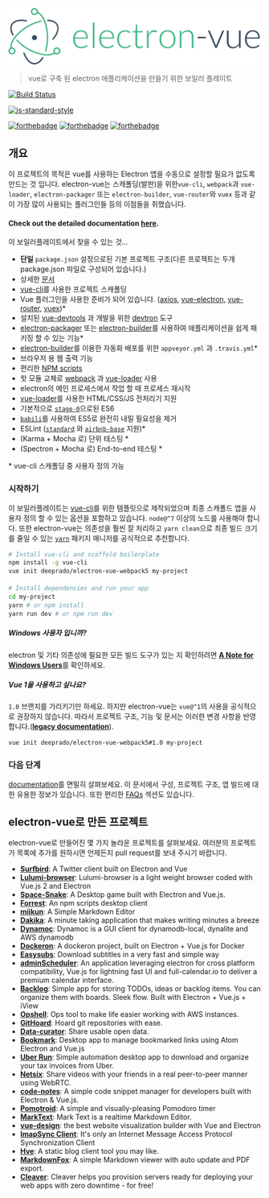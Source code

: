 ![](../images/logo.png)

> vue로 구축 된 electron 애플리케이션을 만들기 위한 보일러 플레이트

[![Build Status](https://semaphoreci.com/api/v1/deeprado/electron-vue-webpack5/branches/master/badge.svg)](https://semaphoreci.com/deeprado/electron-vue-webpack5)

[![js-standard-style](https://cdn.rawgit.com/feross/standard/master/badge.svg)](https://github.com/feross/standard)

[![forthebadge](http://forthebadge.com/images/badges/built-with-love.svg)](http://forthebadge.com) [![forthebadge](http://forthebadge.com/images/badges/uses-js.svg)](http://forthebadge.com) [![forthebadge](http://forthebadge.com/images/badges/makes-people-smile.svg)](http://forthebadge.com)

## 개요

이 프로젝트의 목적은 vue를 사용하는 Electron 앱을 수동으로 설정할 필요가 없도록 만드는 것 입니다. electron-vue는 스캐폴딩(발판)을 위한`vue-cli`, `webpack`과 `vue-loader`, `electron-packager` 또는 `electron-builder`, `vue-router`와 `vuex` 등과 같이 가장 많이 사용되는 플러그인들 등의 이점들을 취했습니다.

#### Check out the detailed documentation [here](https://simulatedgreg.gitbooks.io/electron-vue/content/index.html).

이 보일러플레이트에서 찾을 수 있는 것...

* **단일** `package.json` 설정으로된 기본 프로젝트 구조(다른 프로젝트는 두개 package.json 파일로 구성되어 있습니다.)
* 상세한 [문서](https://simulatedgreg.gitbooks.io/electron-vue/content/)
*  [vue-cli](https://github.com/vuejs/vue-cli)를 사용한 프로젝트 스캐폴딩
* Vue 플러그인을 사용한 준비가 되어 있습니다. \([axios](https://github.com/mzabriskie/axios), [vue-electron](https://github.com/SimulatedGREG/vue-electron), [vue-router](https://github.com/vuejs/vue-router), [vuex](https://github.com/vuejs/vuex)\)\*
* 설치된 [vue-devtools](https://github.com/vuejs/vue-devtools) 과 개발을 위한 [devtron](https://github.com/electron/devtron) 도구 
* [electron-packager](https://github.com/electron-userland/electron-packager) 또는 [electron-builder](https://github.com/electron-userland/electron-builder)를 사용하여 애플리케이션을 쉽게 패키징 할 수 있는 기능\*
* [electron-builder](https://github.com/electron-userland/electron-builder)를 이용한 자동화 배포를 위한 `appveyor.yml` 과  `.travis.yml`\*
* 브라우저 용 웹 출력 기능
* 편리한 [NPM scripts](https://simulatedgreg.gitbooks.io/electron-vue/content/en/npm_scripts.html)
* 핫 모듈 교체로 [webpack](https://github.com/webpack/webpack) 과 [vue-loader](https://github.com/vuejs/vue-loader) 사용
* electron의 메인 프로세스에서 작업 할 때 프로세스 재시작
* [vue-loader](https://github.com/vuejs/vue-loader/)를 사용한 HTML/CSS/JS 전처리기 지원
* 기본적으로 [`stage-0`](https://babeljs.io/docs/plugins/preset-stage-0/)으로된 ES6 
* [`babili`](https://github.com/babel/babili)를 사용하여 ES5로 완전히 내릴 필요성을 제거
* ESLint \([`standard`](https://github.com/feross/standard) 와 [`airbnb-base`](https://github.com/airbnb/javascript) 지원\)\*
* \(Karma + Mocha 로\) 단위 테스팅 *
* \(Spectron + Mocha 로\) End-to-end 테스팅 \*

\* vue-cli 스캐폴딩 중 사용자 정의 가능

### 시작하기

이 보일러플레이트는 [vue-cli](https://github.com/vuejs/vue-cli)를 위한 템플릿으로 제작되었으며 최종 스캐폴드 앱을 사용자 정의 할 수 있는 옵션을 포함하고 있습니다. `node@^7` 이상의 노드를 사용해야 합니다. 또한 electron-vue는 의존성을 훨씬 잘 처리하고 `yarn clean`으로 최종 빌드 크기를 줄일 수 있는 [`yarn`](https://yarnpkg.org) 패키지 매니저를 공식적으로 추천합니다.

```bash
# Install vue-cli and scaffold boilerplate
npm install -g vue-cli
vue init deeprado/electron-vue-webpack5 my-project

# Install dependencies and run your app
cd my-project
yarn # or npm install
yarn run dev # or npm run dev
```

##### Windows 사용자 입니까?

electron 및 기타 의존성에 필요한 모든 빌드 도구가 있는 지 확인하려면 [**A Note for Windows Users**](https://simulatedgreg.gitbooks.io/electron-vue/content/ko/getting_started.html#a-note-for-windows-users)를 확인하세요.

##### Vue 1을 사용하고 싶나요?

 `1.0` 브랜치를 가리키기만 하세요. 하지만 electron-vue는 `vue@^1`의 사용을 공식적으로 권장하지 않습니다. 따라서 프로젝트 구조, 기능 및 문서는 이러한 변경 사항을 반영합니다.([**legacy documentation**](https://github.com/deeprado/electron-vue-webpack5/tree/1.0/docs)).

```bash
vue init deeprado/electron-vue-webpack5#1.0 my-project
```

### 다음 단계

[documentation](https://simulatedgreg.gitbooks.io/electron-vue/content/)를 면밀히 살펴보세요. 이 문서에서 구성, 프로젝트 구조, 앱 빌드에 대한 유용한 정보가 있습니다. 또한 편리한 [FAQs](https://simulatedgreg.gitbooks.io/electron-vue/content/en/faqs.html) 섹션도 있습니다.


## electron-vue로 만든 프로젝트
electron-vue로 만들어진 몇 가지 놀라운 프로젝트를 살펴보세요. 여러분의 프로젝트가 목록에 추가를 원하시면 언제든지 pull request를 보내 주시기 바랍니다.

* [**Surfbird**](https://github.com/surfbirdapp/surfbird): A Twitter client built on Electron and Vue
* [**Lulumi-browser**](https://github.com/qazbnm456/lulumi-browser): Lulumi-browser is a light weight browser coded with Vue.js 2 and Electron
* [**Space-Snake**](https://github.com/ilyagru/Space-Snake): A Desktop game built with Electron and Vue.js.
* [**Forrest**](https://github.com/stefanjudis/forrest): An npm scripts desktop client
* [**miikun**](https://github.com/hiro0218/miikun): A Simple Markdown Editor
* [**Dakika**](https://github.com/raj347/Dakika): A minute taking application that makes writing minutes a breeze
* [**Dynamoc**](https://github.com/ieiayaobb/dynamoc): Dynamoc is a GUI client for dynamodb-local, dynalite and AWS dynamodb
* [**Dockeron**](https://github.com/dockeron/dockeron): A dockeron project, built on Electron + Vue.js for Docker
* [**Easysubs**](https://github.com/matiastucci/easysubs): Download subtitles in a very fast and simple way
* [**adminScheduler**](https://github.com/danieltoorani/adminScheduler): An application leveraging electron for cross platform compatibility, Vue.js for lightning fast UI and full-calendar.io to deliver a premium calendar interface.
* [**Backlog**](https://github.com/czytelny/backlog): Simple app for storing TODOs, ideas or backlog items. You can organize them with boards. Sleek flow. Built with Electron + Vue.js + iView
* [**Opshell**](https://github.com/ricktbaker/opshell): Ops tool to make life easier working with AWS instances.
* [**GitHoard**](https://github.com/jojobyte/githoard): Hoard git repositories with ease.
* [**Data-curator**](https://github.com/ODIQueensland/data-curator): Share usable open data.
* [**Bookmark**](https://github.com/mrgodhani/bookmark): Desktop app to manage bookmarked links using Atom Electron and Vue.js
* [**Uber Run**](https://github.com/break-enter/uberrun): Simple automation desktop app to download and organize your tax invoices from Uber.
* [**Netsix**](https://github.com/pulsardev/netsix): Share videos with your friends in a real peer-to-peer manner using WebRTC.
* [**code-notes**](https://github.com/lauthieb/code-notes): A simple code snippet manager for developers built with Electron & Vue.js.
* [**Pomotroid**](https://github.com/Splode/pomotroid): A simple and visually-pleasing Pomodoro timer
* [**MarkText**](https://github.com/marktext/marktext): Mark Text is a realtime Markdown Editor.
* [**vue-design**](https://github.com/L-Chris/vue-design): the best website visualization builder with Vue and Electron
* [**ImapSync Client**](https://github.com/ridaamirini/ImapSyncClient): It's only an Internet Message Access Protocol Synchronization Client
* [**Hve**](https://github.com/hellohve/hve): A static blog client tool you may like.
* [**MarkdownFox**](https://github.com/lx4r/markdownfox): A simple Markdown viewer with auto update and PDF export.
* [**Cleaver**](https://getcleaver.com/): Cleaver helps you provision servers ready for deploying your web apps with zero downtime - for free!
